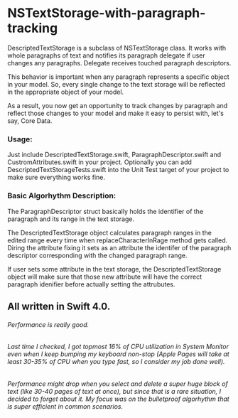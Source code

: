 # NSTextStorage-with-paragraph-tracking

DescriptedTextStorage is a subclass of NSTextStorage class. It works with whole paragraphs of text and notifies its	paragraph delegate if user changes any paragraphs. Delegate receives touched paragraph descriptors.

This behavior is important when any paragraph represents a specific object in your model. So, every single change to the text storage will be	reflected	in the appropriate object of your model.

As a result, you now get an opportunity to track changes by paragraph and reflect those changes to your model and make it easy to persist with, let's say, Core Data.

### Usage:
Just include DescriptedTextStorage.swift, ParagraphDescriptor.swift and CustromAttributes.swift in your project. Optionally you can add DescriptedTextStorageTests.swift into the Unit Test target of your project to make sure everything works fine.

### Basic Algorhythm Description:
The ParagraphDescriptor struct basically holds the identifier of the paragraph and its range in the text storage.

The DescriptedTextStorage object calculates paragraph ranges in the edited range every time when replaceCharacterInRage method gets called. Diring the attribute fixing it sets as an attribute the identifer of the paragraph descriptor corresponding with the changed paragraph range.

If user sets some attribute in the text storage, the DescriptedTextStorage object will make sure that those new attribute will have the correct paragraph idenifier before actually setting the attrubutes.

## All written in Swift 4.0.

###### Performance is really good.
###### Last time I checked, I got topmost 16% of CPU utilization in System Monitor even when I keep bumping my keyboard non-stop (Apple Pages will take at least 30-35% of CPU when you type fast, so I consider my job done well).
###### Performance might drop when you select and delete a super huge block of text (like 30-40 pages of text at once), but since that is a rare situation, I decided to forget about it. My focus was on the bulletproof algorhythm that is super efficient in common scenarios.
